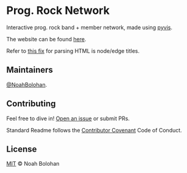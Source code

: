 # Prog. Rock Network

Interactive prog. rock band + member network, made using [pyvis](https://pyvis.readthedocs.io/en/latest/index.html).

The website can be found [here](https://noahbolohan.github.io/prog-rock-network/).

Refer to [this fix](https://gist.github.com/yllowcool/1d21a38a02595b88f99547b98d92411f) for parsing HTML is node/edge titles.

## Maintainers

[@NoahBolohan](https://github.com/NoahBolohan).

## Contributing

Feel free to dive in! [Open an issue](https://github.com/NoahBolohan/prog-rock-network/issues/new) or submit PRs.

Standard Readme follows the [Contributor Covenant](http://contributor-covenant.org/version/1/3/0/) Code of Conduct.

## License

[MIT](LICENSE) © Noah Bolohan
